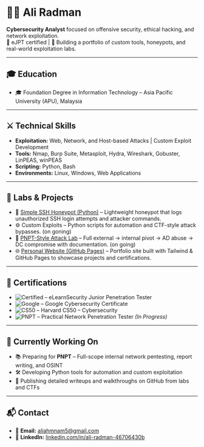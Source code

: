 # 👨‍💻 Ali Radman

**Cybersecurity Analyst** focused on offensive security, ethical hacking, and network exploitation.  
🎯 eJPT certified | 🧪 Building a portfolio of custom tools, honeypots, and real-world exploitation labs.

---

## 🎓 Education

- 🎓 Foundation Degree in Information Technology – Asia Pacific University (APU), Malaysia

---

## ⚔️ Technical Skills

- **Exploitation:** Web, Network, and Host-based Attacks | Custom Exploit Development  
- **Tools:** Nmap, Burp Suite, Metasploit, Hydra, Wireshark, Gobuster, LinPEAS, winPEAS  
- **Scripting:** Python, Bash  
- **Environments:** Linux, Windows, Web Applications

---

## 🧪 Labs & Projects

- 🔐 [Simple SSH Honeypot (Python)](https://github.com/3LiRad/Simple-SSH-Honeypot) – Lightweight honeypot that logs unauthorized SSH login attempts and attacker commands.  
- ⚙️ Custom Exploits – Python scripts for automation and CTF-style attack bypasses.  (on goning)
- 🏴 [PNPT-Style Attack Lab](https://github.com/3LiRad/pnpt-attack-lab) – Full external → internal pivot → AD abuse → DC compromise with documentation.  (on going)
- 🌐 [Personal Website (GitHub Pages)](https://github.com/3LiRad/3LiRad.github.io) – Portfolio site built with Tailwind & GitHub Pages to showcase projects and certifications.  
---

## 📜 Certifications

- ![Certified](https://img.shields.io/badge/eJPT-Certified-purple) – eLearnSecurity Junior Penetration Tester  
- ![Google](https://img.shields.io/badge/Google-Cybersecurity-red) – Google Cybersecurity Certificate  
- ![CS50](https://img.shields.io/badge/CS50-Harvard-brightgreen) – Harvard CS50 – Cybersecurity  
- ![PNPT](https://img.shields.io/badge/PNPT-In_Progress-yellow) – Practical Network Penetration Tester *(In Progress)*

---

## 🚀 Currently Working On

- 📚 Preparing for **PNPT** – Full-scope internal network pentesting, report writing, and OSINT
- 🛠️ Developing Python tools for automation and custom exploitation
- 📖 Publishing detailed writeups and walkthroughs on GitHub from labs and CTFs

---

## 📬 Contact

- 📧 **Email:** aliahmnam5@gmail.com  
- 🔗 **LinkedIn:** [linkedin.com/in/ali-radman-46706430b](https://linkedin.com/in/ali-radman-46706430b)
